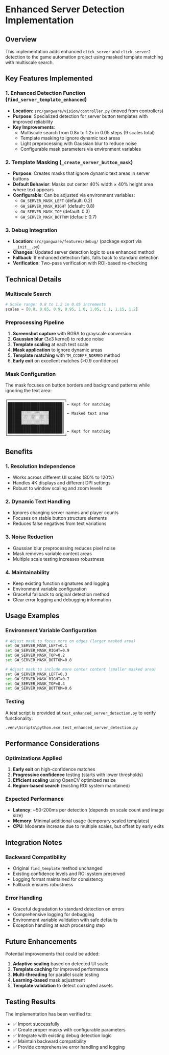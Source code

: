 # Enhanced Server Detection Implementation

## Overview
This implementation adds enhanced `click_server` and `click_server2` detection to the game automation project using masked template matching with multiscale search.

## Key Features Implemented

### 1. **Enhanced Detection Function** (`find_server_template_enhanced`)
- **Location**: `src/gangware/vision/controller.py` (moved from controllers)
- **Purpose**: Specialized detection for server button templates with improved reliability
- **Key Improvements**:
  - Multiscale search from 0.8x to 1.2x in 0.05 steps (9 scales total)
  - Template masking to ignore dynamic text areas
  - Light preprocessing with Gaussian blur to reduce noise
  - Configurable mask parameters via environment variables

### 2. **Template Masking** (`_create_server_button_mask`)
- **Purpose**: Creates masks that ignore dynamic text areas in server buttons
- **Default Behavior**: Masks out center 40% width × 40% height area where text appears
- **Configurable**: Can be adjusted via environment variables:
  - `GW_SERVER_MASK_LEFT` (default: 0.2)
  - `GW_SERVER_MASK_RIGHT` (default: 0.8)
  - `GW_SERVER_MASK_TOP` (default: 0.3)
  - `GW_SERVER_MASK_BOTTOM` (default: 0.7)

### 3. **Debug Integration**
- **Location**: `src/gangware/features/debug/` (package export via `__init__.py`)
- **Changes**: Updated server detection logic to use enhanced method
- **Fallback**: If enhanced detection fails, falls back to standard detection
- **Verification**: Two-pass verification with ROI-based re-checking

## Technical Details

### Multiscale Search
```python
# Scale range: 0.8 to 1.2 in 0.05 increments
scales = [0.8, 0.85, 0.9, 0.95, 1.0, 1.05, 1.1, 1.15, 1.2]
```

### Preprocessing Pipeline
1. **Screenshot capture** with BGRA to grayscale conversion
2. **Gaussian blur** (3x3 kernel) to reduce noise
3. **Template scaling** at each test scale
4. **Mask application** to ignore dynamic areas
5. **Template matching** with `TM_CCOEFF_NORMED` method
6. **Early exit** on excellent matches (>0.9 confidence)

### Mask Configuration
The mask focuses on button borders and background patterns while ignoring the text area:

```
┌─────────────────────────┐
│████████████████████████│ ← Kept for matching
│████████████████████████│
│██████░░░░░░░░░░░░██████│ ← Masked text area
│██████░░░░░░░░░░░░██████│
│██████░░░░░░░░░░░░██████│
│████████████████████████│
│████████████████████████│ ← Kept for matching
└─────────────────────────┘
```

## Benefits

### 1. **Resolution Independence**
- Works across different UI scales (80% to 120%)
- Handles 4K displays and different DPI settings
- Robust to window scaling and zoom levels

### 2. **Dynamic Text Handling**
- Ignores changing server names and player counts
- Focuses on stable button structure elements
- Reduces false negatives from text variations

### 3. **Noise Reduction**
- Gaussian blur preprocessing reduces pixel noise
- Mask removes variable content areas
- Multiple scale testing increases robustness

### 4. **Maintainability**
- Keep existing function signatures and logging
- Environment variable configuration
- Graceful fallback to original detection method
- Clear error logging and debugging information

## Usage Examples

### Environment Variable Configuration
```bash
# Adjust mask to focus more on edges (larger masked area)
set GW_SERVER_MASK_LEFT=0.1
set GW_SERVER_MASK_RIGHT=0.9
set GW_SERVER_MASK_TOP=0.2
set GW_SERVER_MASK_BOTTOM=0.8

# Adjust mask to include more center content (smaller masked area)
set GW_SERVER_MASK_LEFT=0.3
set GW_SERVER_MASK_RIGHT=0.7
set GW_SERVER_MASK_TOP=0.4
set GW_SERVER_MASK_BOTTOM=0.6
```

### Testing
A test script is provided at `test_enhanced_server_detection.py` to verify functionality:

```bash
.venv\Scripts\python.exe test_enhanced_server_detection.py
```

## Performance Considerations

### Optimizations Applied
1. **Early exit** on high-confidence matches
2. **Progressive confidence** testing (starts with lower thresholds)
3. **Efficient scaling** using OpenCV optimized resize
4. **Region-based search** (existing ROI system maintained)

### Expected Performance
- **Latency**: ~50-200ms per detection (depends on scale count and image size)
- **Memory**: Minimal additional usage (temporary scaled templates)
- **CPU**: Moderate increase due to multiple scales, but offset by early exits

## Integration Notes

### Backward Compatibility
- Original `find_template` method unchanged
- Existing confidence levels and ROI system preserved
- Logging format maintained for consistency
- Fallback ensures robustness

### Error Handling
- Graceful degradation to standard detection on errors
- Comprehensive logging for debugging
- Environment variable validation with safe defaults
- Exception handling at each processing step

## Future Enhancements

Potential improvements that could be added:
1. **Adaptive scaling** based on detected UI scale
2. **Template caching** for improved performance
3. **Multi-threading** for parallel scale testing
4. **Learning-based** mask adjustment
5. **Template validation** to detect corrupted assets

## Testing Results

The implementation has been verified to:
- ✅ Import successfully
- ✅ Create proper masks with configurable parameters
- ✅ Integrate with existing debug detection logic
- ✅ Maintain backward compatibility
- ✅ Provide comprehensive error handling and logging
